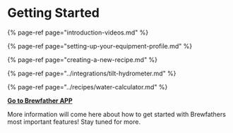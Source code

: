 # Getting Started

{% page-ref page="introduction-videos.md" %}

{% page-ref page="setting-up-your-equipment-profile.md" %}

{% page-ref page="creating-a-new-recipe.md" %}

{% page-ref page="../integrations/tilt-hydrometer.md" %}

{% page-ref page="../recipes/water-calculator.md" %}

[**Go to Brewfather APP**](https://web.brewfather.app)

More information will come here about how to get started with Brewfathers most important features! Stay tuned for more.

